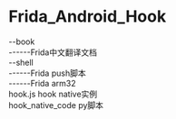 # Frida_Android_Hook

--book</br>
------Frida中文翻译文档</br>
--shell</br>
------Frida push脚本</br>
------Frida arm32</br>
hook.js hook native实例</br>
hook_native_code py脚本</br>
